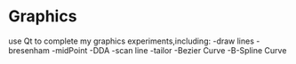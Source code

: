 # Graphics
use Qt to complete my graphics experiments,including:
-draw lines
	-bresenham
	-midPoint
	-DDA
-scan line
-tailor
-Bezier Curve
-B-Spline Curve